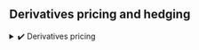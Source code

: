 ## Derivatives pricing and hedging

<details><summary>✔️ Derivatives pricing</summary>

[derivatives_pricing](
* barrier
* swaps
* asian
* standard
* etc.)

</details>



